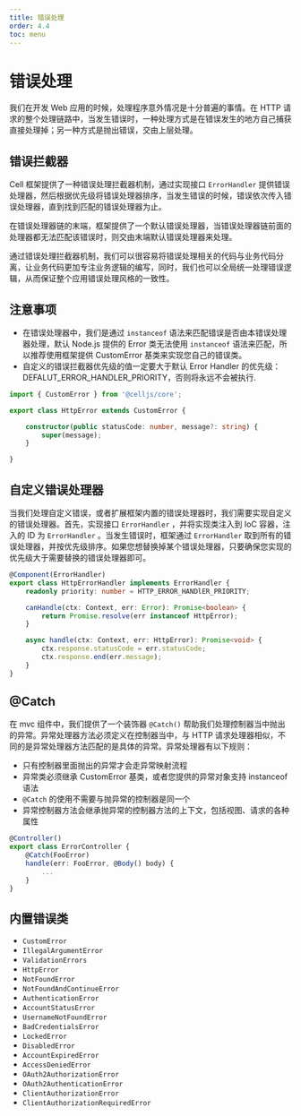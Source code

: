 ```yaml
---
title: 错误处理
order: 4.4
toc: menu
---
```


# 错误处理

我们在开发 Web 应用的时候，处理程序意外情况是十分普遍的事情。在 HTTP 请求的整个处理链路中，当发生错误时，一种处理方式是在错误发生的地方自己捕获直接处理掉；另一种方式是抛出错误，交由上层处理。

## 错误拦截器


Cell 框架提供了一种错误处理拦截器机制，通过实现接口 `ErrorHandler` 提供错误处理器，然后根据优先级将错误处理器排序，当发生错误的时候，错误依次传入错误处理器，直到找到匹配的错误处理器为止。

在错误处理器链的末端，框架提供了一个默认错误处理器，当错误处理器链前面的处理器都无法匹配该错误时，则交由末端默认错误处理器来处理。

通过错误处理拦截器机制，我们可以很容易将错误处理相关的代码与业务代码分离，让业务代码更加专注业务逻辑的编写，同时，我们也可以全局统一处理错误逻辑，从而保证整个应用错误处理风格的一致性。


## 注意事项


* 在错误处理器中，我们是通过 `instanceof` 语法来匹配错误是否由本错误处理器处理，默认 Node.js 提供的 Error 类无法使用 `instanceof` 语法来匹配，所以推荐使用框架提供 CustomError 基类来实现您自己的错误类。
* 自定义的错误拦截器优先级的值一定要大于默认 Error Handler 的优先级：DEFALUT_ERROR_HANDLER_PRIORITY，否则将永远不会被执行.


```typescript
import { CustomError } from '@celljs/core';

export class HttpError extends CustomError {

    constructor(public statusCode: number, message?: string) {
        super(message);
    }

}
```


## 自定义错误处理器


当我们处理自定义错误，或者扩展框架内置的错误处理器时，我们需要实现自定义的错误处理器。首先，实现接口 `ErrorHandler` ，并将实现类注入到 IoC 容器，注入的 ID 为 `ErrorHandler` 。当发生错误时，框架通过 `ErrorHandler` 取到所有的错误处理器，并按优先级排序。如果您想替换掉某个错误处理器，只要确保您实现的优先级大于需要替换的错误处理器即可。


```typescript
@Component(ErrorHandler)
export class HttpErrorHandler implements ErrorHandler {
    readonly priority: number = HTTP_ERROR_HANDlER_PRIORITY;

    canHandle(ctx: Context, err: Error): Promise<boolean> {
        return Promise.resolve(err instanceof HttpError);
    }

    async handle(ctx: Context, err: HttpError): Promise<void> {
        ctx.response.statusCode = err.statusCode;
        ctx.response.end(err.message);
    }
}
```


## @Catch


在 mvc 组件中，我们提供了一个装饰器 `@Catch()` 帮助我们处理控制器当中抛出的异常。异常处理器方法必须定义在控制器当中，与 HTTP 请求处理器相似，不同的是异常处理器方法匹配的是具体的异常。异常处理器有以下规则：


- 只有控制器里面抛出的异常才会走异常映射流程
- 异常类必须继承 CustomError 基类，或者您提供的异常对象支持 instanceof 语法
- `@Catch` 的使用不需要与抛异常的控制器是同一个
- 异常控制器方法会继承抛异常的控制器方法的上下文，包括视图、请求的各种属性



```typescript
@Controller()
export class ErrorController {
  	@Catch(FooError)
  	handle(err: FooError, @Body() body) {
        ...
    }
}
```


## 内置错误类


- `CustomError`  
- `IllegalArgumentError` 
- `ValidationErrors` 
- `HttpError` 
- `NotFoundError` 
- `NotFoundAndContinueError` 
- `AuthenticationError` 
- `AccountStatusError` 
- `UsernameNotFoundError` 
- `BadCredentialsError`
- `LockedError`
- `DisabledError`
- `AccountExpiredError`
- `AccessDeniedError`
- `OAuth2AuthorizationError`
- `OAuth2AuthenticationError`
- `ClientAuthorizationError`
- `ClientAuthorizationRequiredError`
